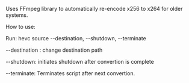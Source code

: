 Uses FFmpeg library to automatically re-encode x256 to x264 for older systems.

How to use:

Run: hevc source --destination, --shutdown, --terminate

--destination : change destination path

--shutdown: initiates shutdown after convertion is complete

--terminate: Terminates script after next convertion.
